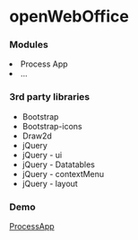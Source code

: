 # openWebOffice
<h3>Modules</h3>
<li>Process App</li>
<li>...</li>
<h3>3rd party libraries</h3>
<ul>
 <li>Bootstrap</li>
 <li>Bootstrap-icons</li>
 <li>Draw2d</li>
 <li>jQuery</li>
 <li>jQuery - ui</li>
 <li>jQuery - Datatables</li>
 <li>jQuery - contextMenu</li>
 <li>jQuery - layout</li>
</ul>
<h3>Demo</h3>
<a href="https://www.openweboffice.ch/processapp/scripts/openweboffice.structure.process.application.php" target="_blank">ProcessApp</a>
